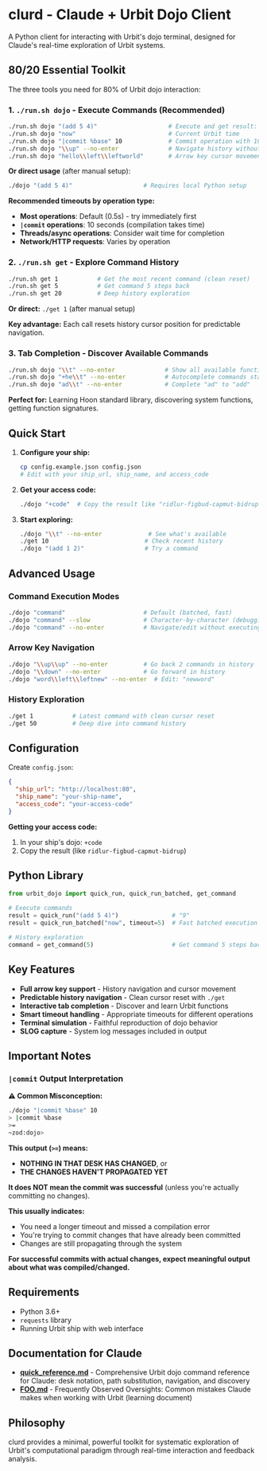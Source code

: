 # clurd - Claude + Urbit Dojo Client

A Python client for interacting with Urbit's dojo terminal, designed for Claude's real-time exploration of Urbit systems.

## 80/20 Essential Toolkit

The three tools you need for 80% of Urbit dojo interaction:

### 1. `./run.sh dojo` - Execute Commands (Recommended)
```bash
./run.sh dojo "(add 5 4)"                    # Execute and get result: 9
./run.sh dojo "now"                          # Current Urbit time  
./run.sh dojo "|commit %base" 10             # Commit operation with 10s timeout
./run.sh dojo "\\up" --no-enter              # Navigate history without executing
./run.sh dojo "hello\\left\\leftworld"       # Arrow key cursor movement
```

**Or direct usage** (after manual setup):
```bash
./dojo "(add 5 4)"                    # Requires local Python setup
```

**Recommended timeouts by operation type:**
- **Most operations**: Default (0.5s) - try immediately first
- **`|commit` operations**: 10 seconds (compilation takes time)
- **Threads/async operations**: Consider wait time for completion
- **Network/HTTP requests**: Varies by operation

### 2. `./run.sh get` - Explore Command History  
```bash
./run.sh get 1           # Get the most recent command (clean reset)
./run.sh get 5           # Get command 5 steps back
./run.sh get 20          # Deep history exploration
```

**Or direct:** `./get 1` (after manual setup)

**Key advantage:** Each call resets history cursor position for predictable navigation.

### 3. Tab Completion - Discover Available Commands
```bash
./run.sh dojo "\\t" --no-enter              # Show all available functions
./run.sh dojo "+he\\t" --no-enter           # Autocomplete commands starting with "+he"
./run.sh dojo "ad\\t" --no-enter            # Complete "ad" to "add"
```

**Perfect for:** Learning Hoon standard library, discovering system functions, getting function signatures.

## Quick Start

1. **Configure your ship:**
   ```bash
   cp config.example.json config.json
   # Edit with your ship_url, ship_name, and access_code
   ```

2. **Get your access code:**
   ```bash
   ./dojo "+code"  # Copy the result like "ridlur-figbud-capmut-bidrup"
   ```

3. **Start exploring:**
   ```bash
   ./dojo "\\t" --no-enter             # See what's available
   ./get 10                           # Check recent history
   ./dojo "(add 1 2)"                 # Try a command
   ```

## Advanced Usage

### Command Execution Modes
```bash
./dojo "command"                      # Default (batched, fast)
./dojo "command" --slow               # Character-by-character (debugging)
./dojo "command" --no-enter           # Navigate/edit without executing
```

### Arrow Key Navigation
```bash
./dojo "\\up\\up" --no-enter          # Go back 2 commands in history
./dojo "\\down" --no-enter            # Go forward in history  
./dojo "word\\left\\leftnew" --no-enter  # Edit: "newword"
```

### History Exploration
```bash
./get 1           # Latest command with clean cursor reset
./get 50          # Deep dive into command history
```

## Configuration

Create `config.json`:
```json
{
  "ship_url": "http://localhost:80",
  "ship_name": "your-ship-name", 
  "access_code": "your-access-code"
}
```

**Getting your access code:**
1. In your ship's dojo: `+code`
2. Copy the result (like `ridlur-figbud-capmut-bidrup`)

## Python Library

```python
from urbit_dojo import quick_run, quick_run_batched, get_command

# Execute commands
result = quick_run("(add 5 4)")               # "9"
result = quick_run_batched("now", timeout=5)  # Fast batched execution

# History exploration  
command = get_command(5)                      # Get command 5 steps back
```

## Key Features

- **Full arrow key support** - History navigation and cursor movement
- **Predictable history navigation** - Clean cursor reset with `./get`
- **Interactive tab completion** - Discover and learn Urbit functions
- **Smart timeout handling** - Appropriate timeouts for different operations
- **Terminal simulation** - Faithful reproduction of dojo behavior
- **SLOG capture** - System log messages included in output

## Important Notes

### `|commit` Output Interpretation

**⚠️ Common Misconception:**
```bash
./dojo "|commit %base" 10
> |commit %base
>=
~zod:dojo>
```

**This output (`>=`) means:**
- **NOTHING IN THAT DESK HAS CHANGED**, or
- **THE CHANGES HAVEN'T PROPAGATED YET**

**It does NOT mean the commit was successful** (unless you're actually committing no changes).

**This usually indicates:**
- You need a longer timeout and missed a compilation error
- You're trying to commit changes that have already been committed
- Changes are still propagating through the system

**For successful commits with actual changes, expect meaningful output about what was compiled/changed.**

## Requirements

- Python 3.6+
- `requests` library  
- Running Urbit ship with web interface

## Documentation for Claude

- **[quick_reference.md](quick_reference.md)** - Comprehensive Urbit dojo command reference for Claude: desk notation, path substitution, navigation, and discovery
- **[FOO.md](FOO.md)** - Frequently Observed Oversights: Common mistakes Claude makes when working with Urbit (learning document)

## Philosophy

clurd provides a minimal, powerful toolkit for systematic exploration of Urbit's computational paradigm through real-time interaction and feedback analysis.